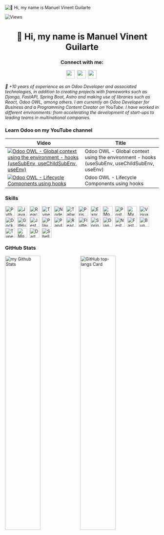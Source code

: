 ![👋 Hi, my name is Manuel Vinent Guilarte](https://miro.medium.com/v2/resize:fit:1358/0*FGD6BUzzZs1VJLuY.gif)

![Views](https://komarev.com/ghpvc/?username=mjavint&label=Views&color=0e75b6&style=flat)

<div id="toc">
  <ul align="center" style="list-style: none">
    <summary>
      <h1>
        👋 Hi, my name is Manuel Vinent Guilarte
      </h1>
    </summary>
  </ul>
</div>

**<h3 align="center">Connect with me:</h3>**
<p align="center"><a href="https://www.linkedin.com/in/mjavint" target="_blank"><img src="https://img.shields.io/badge/LinkedIn-0077B5?style=for-the-badge&logo=linkedin&logoColor=white" height="28" style="margin-right: 4px"></a> <a href="https://www.youtube.com/@devtoolschool" target="_blank"><img src="https://img.shields.io/badge/YouTube-FF0000?style=for-the-badge&logo=youtube&logoColor=white" height="28" style="margin-right: 4px"></a> <a href="https://twitter.com/mjavint" target="_blank"><img src="https://img.shields.io/badge/Twitter-000000?style=for-the-badge&logo=X&logoColor=white" height="28" style="margin-right: 4px"></a></p>

 *<span align="center">🚀 +10 years of experience as an Odoo Developer and associated technologies, in addition to creating projects with frameworks such as Django, FastAPI, Spring Boot, Astro and making use of libraries such as React, Odoo OWL, among others. I am currently an Odoo Developer for Business and a Programming Content Creator on YouTube. I have worked in different environments: from accelerating the development of start-ups to leading teams in multinational companies.</span>*

 **<h3 align="left">Learn Odoo on my YouTube channel</h3>**

<!-- BEGIN YOUTUBE-CARDS -->
| Video |  Title |
|-------|--|
| [![Odoo OWL - Global context using the environment - hooks (useSubEnv, useChildSubEnv, useEnv)](https://i.ytimg.com/vi/Ivjh_2jKmRk/mqdefault.jpg)](https://www.youtube.com/watch?v=Ivjh_2jKmRk) | Odoo OWL - Global context using the environment - hooks (useSubEnv, useChildSubEnv, useEnv) |  [![Odoo OWL - Use Owl components on the portal and website.](https://i.ytimg.com/vi/Vd3o3dqTwjk/mqdefault.jpg)](https://www.youtube.com/watch?v=Vd3o3dqTwjk) | Odoo OWL - Use Owl components on the portal and website. | 
| [![Odoo OWL - Lifecycle Components using hooks](https://i.ytimg.com/vi/_Tbrop6kRyI/mqdefault.jpg)](https://www.youtube.com/watch?v=_Tbrop6kRyI) | Odoo OWL - Lifecycle Components using hooks |  [![Odoo OWL como biblioteca de creación de UI](https://i.ytimg.com/vi/YfW0YkiY6as/mqdefault.jpg)](https://www.youtube.com/watch?v=YfW0YkiY6as) | Odoo OWL como biblioteca de creación de UI | 
<!-- END YOUTUBE-CARDS -->

 **<h3 align="left">Skills</h3>**

<div style="display: flex; flex-wrap: wrap; gap: 4px; justify-content: left;"><img src="https://img.shields.io/badge/Python-306998?logo=python&logoColor=white" height="32" alt="Python" style="margin-right: 4px"> <img src="https://img.shields.io/badge/JavaScript-F7DF1C?logo=javascript&logoColor=white" height="32" alt="JavaScript" style="margin-right: 4px"> <img src="https://img.shields.io/badge/React-20232A?logo=react&logoColor=61DAFB" height="32" alt="React" style="margin-right: 4px"> <img src="https://img.shields.io/badge/TypeScript-3178C6?logo=typescript&logoColor=white" height="32" alt="TypeScript" style="margin-right: 4px"> <img src="https://img.shields.io/badge/Node.js-8CC84B?logo=node.js&logoColor=white" height="32" alt="Node.js" style="margin-right: 4px"> <img src="https://img.shields.io/badge/Tailwind_CSS-38B2AC?logo=tailwind-css&logoColor=white" height="32" alt="Tailwind CSS" style="margin-right: 4px"> <img src="https://img.shields.io/badge/Prisma-2D3748?logo=prisma&logoColor=white" height="32" alt="Prisma" style="margin-right: 4px"><img src="https://img.shields.io/badge/Express-000000?logo=express&logoColor=white" height="32" alt="Express" style="margin-right: 4px"> <img src="https://img.shields.io/badge/MongoDB-4EA94B?logo=mongodb&logoColor=white" height="32" alt="MongoDB" style="margin-right: 4px"> <img src="https://img.shields.io/badge/PostgreSQL-316192?logo=postgresql&logoColor=white" height="32" alt="PostgreSQL" style="margin-right: 4px"> <img src="https://img.shields.io/badge/MySQL-4479A1?logo=mysql&logoColor=white" height="32" alt="MySQL" style="margin-right: 4px"> <img src="https://img.shields.io/badge/Visual_Studio_Code-007ACC?logo=visual-studio-code&logoColor=white" height="32" alt="Visual Studio Code" style="margin-right: 4px"> <img src="https://img.shields.io/badge/Docker-2496ED?logo=docker&logoColor=white" height="32" alt="Docker" style="margin-right: 4px"> <img src="https://img.shields.io/badge/GitHub_Actions-2088FF?logo=github-actions&logoColor=white" height="32" alt="GitHub Actions" style="margin-right: 4px"> <img src="https://img.shields.io/badge/Jest-C21325?logo=jest&logoColor=white" height="32" alt="Jest" style="margin-right: 4px"> <img src="https://img.shields.io/badge/Playwright-2EAD33?logo=playwright&logoColor=white" height="32" alt="Playwright" style="margin-right: 4px"> <img src="https://img.shields.io/badge/Pandas-150458?logo=pandas&logoColor=white" height="32" alt="Pandas" style="margin-right: 4px"> <img src="https://img.shields.io/badge/React_Native-20232A?logo=react&logoColor=61DAFB" height="32" alt="React Native" style="margin-right: 4px"> <img src="https://img.shields.io/badge/Flutter-02569B?logo=flutter&logoColor=white" height="32" alt="Flutter" style="margin-right: 4px"> <img src="https://img.shields.io/badge/Spring-6DB33F?logo=spring&logoColor=white" height="32" alt="Spring" style="margin-right: 4px"> <img src="https://img.shields.io/badge/Django-092E20?logo=django&logoColor=white" height="32" alt="Django" style="margin-right: 4px"> <img src="https://img.shields.io/badge/NestJS-E0234E?logo=nestjs&logoColor=white" height="32" alt="NestJS" style="margin-right: 4px"> <img src="https://img.shields.io/badge/FastAPI-009688?logo=fastapi&logoColor=white" height="32" alt="FastAPI" style="margin-right: 4px"> <img src="https://img.shields.io/badge/Bun-FFDF00?logo=bun&logoColor=White" height="32" alt="Bun" style="margin-right: 4px"> <img src="https://img.shields.io/badge/TypeORM-262627?logo=typeorm&logoColor=white" height="32" alt="TypeORM" style="margin-right: 4px"> <img src="https://img.shields.io/badge/Mongoose-880000?logo=mongoose&logoColor=white" height="32" alt="Mongoose" style="margin-right: 4px"> <img src="https://img.shields.io/badge/Dart-0175C2?logo=dart&logoColor=white" height="32" alt="Dart" style="margin-right: 4px"> <img src="https://img.shields.io/badge/Shell-4EAA25?logo=gnu-bash&logoColor=white" height="32" alt="Shell" style="margin-right: 4px"></div>

 **<h3 align="left">GitHub Stats</h3>**

<p align="left">
  <img width="48%" src="https://github-readme-stats.vercel.app/api?username=mjavint&theme=auto&cache_seconds=1800&border_radius=4&hide_title=false&layout=compact&langs_count=5&card_width=400&hide_progress=false" alt="my Github Stats"/>
  <img width="48%" align="top" src="https://github-readme-stats.vercel.app/api/top-langs?username=mjavint&theme=auto&cache_seconds=1800&border_radius=4&hide_title=false&layout=compact&langs_count=5&card_width=400&hide_progress=false" alt="GitHub top-langs Card" />
</p>
